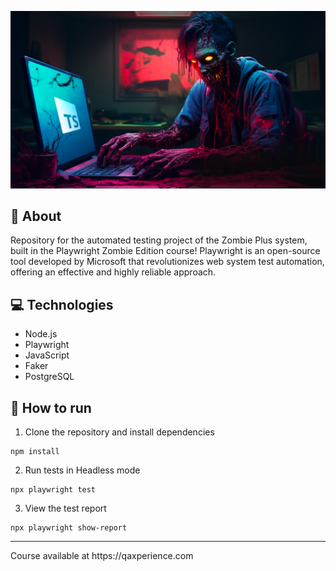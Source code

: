 ![poster](https://raw.githubusercontent.com/qaxperience/thumbnails/main/playwright-zombie.png)

## 🤘 About

Repository for the automated testing project of the Zombie Plus system, built in the Playwright Zombie Edition course! Playwright is an open-source tool developed by Microsoft that revolutionizes web system test automation, offering an effective and highly reliable approach.

## 💻 Technologies
- Node.js
- Playwright
- JavaScript
- Faker
- PostgreSQL

## 🤖 How to run

1. Clone the repository and install dependencies
```
npm install
```

2. Run tests in Headless mode
```
npx playwright test 
```

3. View the test report
```
npx playwright show-report
```

<hr>
Course available at https://qaxperience.com

